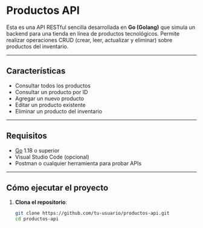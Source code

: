 # Productos API 

Esta es una API RESTful sencilla desarrollada en **Go (Golang)** que simula un backend para una tienda en línea de productos tecnológicos. Permite realizar operaciones CRUD (crear, leer, actualizar y eliminar) sobre productos del inventario.

---

## Características

- Consultar todos los productos
- Consultar un producto por ID
- Agregar un nuevo producto
- Editar un producto existente
- Eliminar un producto del inventario

---

## Requisitos

- [Go](https://go.dev/dl/) 1.18 o superior
- Visual Studio Code (opcional)
- Postman o cualquier herramienta para probar APIs

---

## Cómo ejecutar el proyecto

1. **Clona el repositorio**:
   ```bash
   git clone https://github.com/tu-usuario/productos-api.git
   cd productos-api
